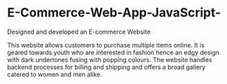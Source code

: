 # E-Commerce-Web-App-JavaScript-
Designed and developed an E-commerce Website

This website allows customers to purchase multiple items online. It is geared towards youth who are interested in fashion hence an edgy design with dark undertones fusing with popping colours. The website handles backend processes for billing and shipping and offers a broad gallery catered to women and men alike.
